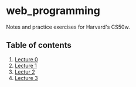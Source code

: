 # web_programming

Notes and practice exercises for Harvard's CS50w.

## Table of contents

1. [Lecture 0](./lecture_0/notes.md)
2. [Lecture 1](./lecture_1/notes.md)
3. [Lectur 2](./lecture_2/notes.md)
4. [Lecture 3](./lecture_3/notes.md)